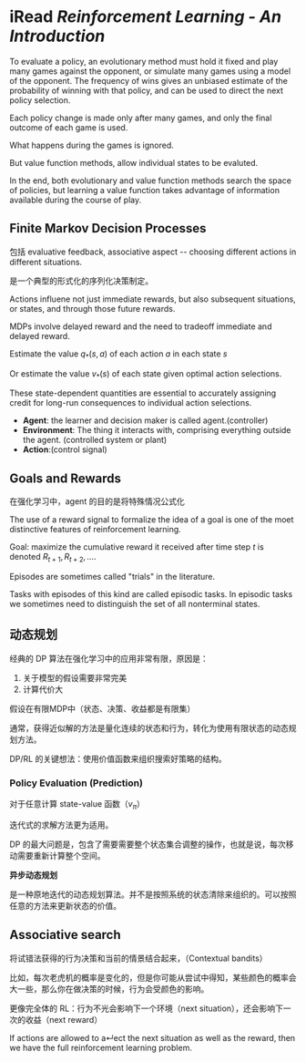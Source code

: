 # iRead _Reinforcement Learning - An Introduction_

To evaluate a policy, an evolutionary method must hold it fixed and play many games against the opponent, or simulate many games using a model of the opponent. The frequency of wins gives an unbiased estimate of the probability of winning with that policy, and can be used to direct the next policy selection.

Each policy change is made only after many games, and only the final outcome of each game is used.

What happens during the games is ignored.

But value function methods, allow individual states to be evaluted. 

In the end, both evolutionary and value function methods search the space of policies, but learning a value function takes advantage of information available during the course of play.

## Finite Markov Decision Processes

包括 evaluative feedback, associative aspect -- choosing different actions in different situations.

是一个典型的形式化的序列化决策制定。

Actions influene not just immediate rewards, but also subsequent situations, or states, and through those future rewards.

MDPs involve delayed reward and the need to tradeoff immediate and delayed reward.

Estimate the value $q_*(s,a)$ of each action $a$ in each state $s$

Or estimate the value $v_*(s)$ of each state given optimal action selections.

These state-dependent quantities are essential to accurately assigning credit for long-run consequences to individual action selections.


- **Agent**: the learner and decision maker is called agent.(controller)
- **Environment**: The thing it interacts with, comprising everything outside the agent. (controlled system or plant)
- **Action**:(control signal)

## Goals and Rewards

在强化学习中，agent 的目的是将特殊情况公式化

The use of a reward signal to formalize the idea of a goal is one of the moet distinctive features of reinforcement learning.

Goal: maximize the cumulative reward it received after time step $t$ is denoted $R_{t+1}, R_{t+2}, \dots$.

Episodes are sometimes called "trials" in the literature.

Tasks with episodes of this kind are called episodic tasks. In episodic tasks we sometimes need to distinguish the set of all nonterminal states.

## 动态规划

经典的 DP 算法在强化学习中的应用非常有限，原因是：

1. 关于模型的假设需要非常完美
2. 计算代价大 

假设在有限MDP中（状态、决策、收益都是有限集）

通常，获得近似解的方法是量化连续的状态和行为，转化为使用有限状态的动态规划方法。

DP/RL 的关键想法：使用价值函数来组织搜索好策略的结构。

### Policy Evaluation (Prediction)

对于任意计算 state-value 函数（$v_{\pi}$）

迭代式的求解方法更为适用。

DP 的最大问题是，包含了需要需要整个状态集合调整的操作，也就是说，每次移动需要重新计算整个空间。

**异步动态规划**

是一种原地迭代的动态规划算法。并不是按照系统的状态清除来组织的。可以按照任意的方法来更新状态的价值。


## Associative search

将试错法获得的行为决策和当前的情景结合起来，（Contextual bandits）

比如，每次老虎机的概率是变化的，但是你可能从尝试中得知，某些颜色的概率会大一些，那么你在做决策的时候，行为会受颜色的影响。

更像完全体的 RL：行为不光会影响下一个环境（next situation），还会影响下一次的收益（next reward）

If actions are allowed to a↵ect the next situation as well as the reward, then we have the full reinforcement learning problem.
